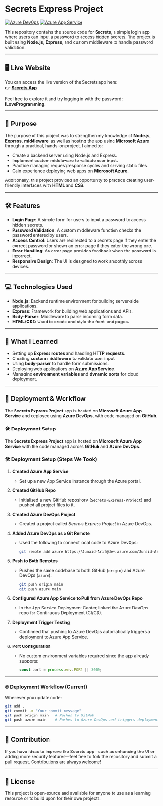 # Secrets Express Project

[![Azure DevOps](https://img.shields.io/badge/Deployed%20via-Azure%20DevOps-blue)](https://dev.azure.com/Junaid-Arif/Secrets%20Express%20Project)
[![Azure App Service](https://img.shields.io/badge/Hosted%20on-Azure%20App%20Service-brightgreen)](https://secrets-app-hra6bng4agdvbte0.canadacentral-01.azurewebsites.net)

This repository contains the source code for **Secrets**, a simple login app where users can input a password to access hidden secrets. The project is built using **Node.js**, **Express**, and custom middleware to handle password validation.

---

## 🖥️ Live Website

You can access the live version of the Secrets app here:  
👉 **[Secrets App](https://secrets-app-hra6bng4agdvbte0.canadacentral-01.azurewebsites.net/)**

Feel free to explore it and try logging in with the password: **ILoveProgramming**.

---

## 🎯 Purpose

The purpose of this project was to strengthen my knowledge of **Node.js**, **Express**, **middleware**, as well as hosting the app using **Microsoft Azure** through a practical, hands-on project. I aimed to:

- Create a backend server using Node.js and Express.
- Implement custom middleware to validate user input.
- Practice managing request/response cycles and serving static files.
- Gain experience deploying web apps on **Microsoft Azure**.

Additionally, this project provided an opportunity to practice creating user-friendly interfaces with **HTML** and **CSS**.

---

## 🛠️ Features

- **Login Page**: A simple form for users to input a password to access hidden secrets.
- **Password Validation**: A custom middleware function checks the password entered by users.
- **Access Control**: Users are redirected to a secrets page if they enter the correct password or shown an error page if they enter the wrong one.
- **Error Handling**: An error page provides feedback when the password is incorrect.
- **Responsive Design**: The UI is designed to work smoothly across devices.

---

## 💻 Technologies Used

- **Node.js**: Backend runtime environment for building server-side applications.
- **Express**: Framework for building web applications and APIs.
- **Body-Parser**: Middleware to parse incoming form data.
- **HTML/CSS**: Used to create and style the front-end pages.

---

## 🧩 What I Learned

- Setting up **Express routes** and handling **HTTP requests**.
- Creating **custom middleware** to validate user input.
- Using **body-parser** to handle form submissions.
- Deploying web applications on **Azure App Service**.
- Managing **environment variables** and **dynamic ports** for cloud deployment.

---

## 🚀 Deployment & Workflow

The **Secrets Express Project** app is hosted on **Microsoft Azure App Service** and deployed using **Azure DevOps**, with code managed on **GitHub**.

### 🛠 Deployment Setup

The **Secrets Express Project** app is hosted on **Microsoft Azure App Service** with the code managed across **GitHub** and **Azure DevOps**.

### 🛠 Deployment Setup (Steps We Took)

1. **Created Azure App Service**

   - Set up a new App Service instance through the Azure portal.

2. **Created GitHub Repo**

   - Initialized a new GitHub repository (`Secrets-Express-Project`) and pushed all project files to it.

3. **Created Azure DevOps Project**

   - Created a project called _Secrets Express Project_ in Azure DevOps.

4. **Added Azure DevOps as a Git Remote**

   - Used the following to connect local code to Azure DevOps:
     ```bash
     git remote add azure https://Junaid-Arif@dev.azure.com/Junaid-Arif/Secrets%20Express%20Project/_git/Secrets%20Express%20Project
     ```

5. **Push to Both Remotes**

   - Pushed the same codebase to both GitHub (`origin`) and Azure DevOps (`azure`):
     ```bash
     git push origin main
     git push azure main
     ```

6. **Configured Azure App Service to Pull from Azure DevOps Repo**

   - In the App Service Deployment Center, linked the Azure DevOps repo for Continuous Deployment (CI/CD).

7. **Deployment Trigger Testing**

   - Confirmed that pushing to Azure DevOps automatically triggers a deployment to Azure App Service.

8. **Port Configuration**
   - No custom environment variables required since the app already supports:
     ```javascript
     const port = process.env.PORT || 3000;
     ```

---

### 🔥 Deployment Workflow (Current)

Whenever you update code:

```bash
git add .
git commit -m "Your commit message"
git push origin main   # Pushes to GitHub
git push azure main    # Pushes to Azure DevOps and triggers deployment

```

---

## 🤝 Contribution

If you have ideas to improve the Secrets app—such as enhancing the UI or adding more security features—feel free to fork the repository and submit a pull request. Contributions are always welcome!

---

## 📄 License

This project is open-source and available for anyone to use as a learning resource or to build upon for their own projects.

```

```
